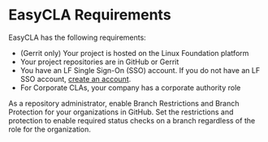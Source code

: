 # EasyCLA Requirements

EasyCLA has the following requirements:

* \(Gerrit only\) Your project is hosted on the Linux Foundation platform
* Your project repositories are in GitHub or Gerrit
* You have an LF Single Sign-On \(SSO\) account. If you do not have an LF SSO account, [create an account](https://docs.linuxfoundation.org/lfx/sso/create-an-account).
* For Corporate CLAs, your company has a corporate authority role

As a repository administrator, enable Branch Restrictions and Branch Protection for your organizations in GitHub. Set the restrictions and protection to enable required status checks on a branch regardless of the role for the organization.

